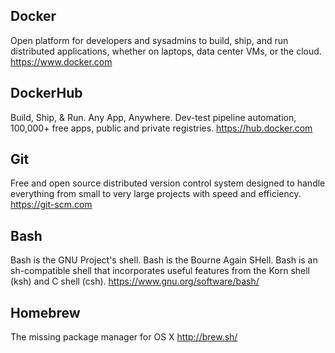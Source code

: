 ## Docker
Open platform for developers and sysadmins to build, ship, and run distributed applications, whether on laptops, data center VMs, or the cloud.
https://www.docker.com

## DockerHub
Build, Ship, & Run. Any App, Anywhere. Dev-test pipeline automation, 100,000+ free apps, public and private registries.
https://hub.docker.com

## Git
Free and open source distributed version control system designed to handle everything from small to very large projects with speed and efficiency.
https://git-scm.com

## Bash
Bash is the GNU Project's shell. Bash is the Bourne Again SHell. Bash is an sh-compatible shell that incorporates useful features from the Korn shell (ksh) and C shell (csh).
https://www.gnu.org/software/bash/

## Homebrew
The missing package manager for OS X
http://brew.sh/
